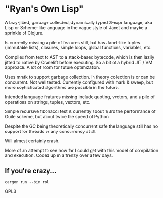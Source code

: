 # "Ryan's Own Lisp"

A lazy-jitted, garbage collected, dynamically typed S-expr language, aka Lisp or Scheme-like language in the vague
style of Janet and maybe a sprinkle of Clojure.

Is currently missing a pile of features still, but has Janet-like tuples (immutable lists),
closures, simple loops, global functions, variables, etc.

Compiles from text to AST to a stack-based bytecode, which is then lazily jitted to native by
Cranelift before executing. So a bit of a hybrid JIT / VM approach. A lot of room for future optimization.

Uses mmtk to support garbage collection. In theory collection is or can be concurrent. Not well
tested. Currently configured with mark & sweep, but more sophisticated algorithms are possible in
the future.

Intended language features missing include quoting, vectors, and a pile of operations on strings,
tuples, vectors, etc.

Simple recursive fibonacci test is currently about 1/3rd the performance of Guile scheme, but about
twice the speed of Python

Despite the GC being theoretically concurrent safe the language still has no support for threads or
any concurrency at all.

Will almost certainly crash.

More of an attempt to see how far I could get with this model of compilation and execution. Coded up
in a frenzy over a few days.

## If you're crazy...

`cargon run --bin rol`

GPL3